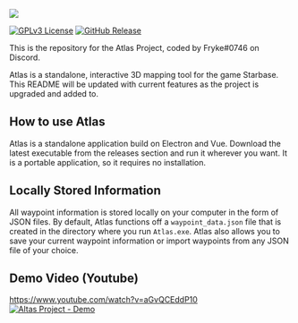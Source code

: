 ![](https://i.imgur.com/apTDwvA.png)

[![GPLv3 License](https://img.shields.io/static/v1?label=Licence&message=GPL%20v3&color=green)](https://opensource.org/licenses/) [![GitHub Release](https://img.shields.io/static/v1?label=Version&message=1.0.0&color=blue)]()

This is the repository for the Atlas Project, coded by Fryke#0746 on Discord.

Atlas is a standalone, interactive 3D mapping tool for the game Starbase. This README will be updated with current features as the project is upgraded and added to.

## How to use Atlas

Atlas is a standalone application build on Electron and Vue. Download the latest executable from the releases section and run it wherever you want. It is a portable application, so it requires no installation.

## Locally Stored Information

All waypoint information is stored locally on your computer in the form of JSON files. By default, Atlas functions off a `waypoint_data.json` file that is created in the directory where you run `Atlas.exe`. Atlas also allows you to save your current waypoint information or import waypoints from any JSON file of your choice.

## Demo Video (Youtube)

https://www.youtube.com/watch?v=aGvQCEddP10
<br>
[![Altas Project - Demo](https://i9.ytimg.com/vi/aGvQCEddP10/mqdefault.jpg?v=616f790f&amp;sqp=CICDvosG&amp;rs=AOn4CLCvkAVs56u7j5skgIzO7oSI-K-DFg)](https://www.youtube.com/watch?v=aGvQCEddP10)
